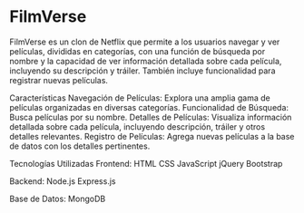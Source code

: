 # FilmVerse
FilmVerse es un clon de Netflix que permite a los usuarios navegar y ver películas, divididas en categorías, con una función de búsqueda por nombre y la capacidad de ver información detallada sobre cada película, incluyendo su descripción y tráiler. También incluye funcionalidad para registrar nuevas películas.

Características
Navegación de Películas: Explora una amplia gama de películas organizadas en diversas categorías.
Funcionalidad de Búsqueda: Busca películas por su nombre.
Detalles de Películas: Visualiza información detallada sobre cada película, incluyendo descripción, tráiler y otros detalles relevantes.
Registro de Películas: Agrega nuevas películas a la base de datos con los detalles pertinentes.

Tecnologías Utilizadas
Frontend:
HTML
CSS
JavaScript
jQuery
Bootstrap

Backend:
Node.js
Express.js

Base de Datos:
MongoDB
